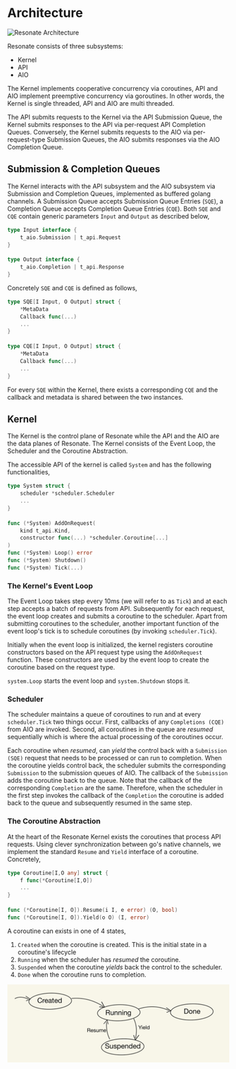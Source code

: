 # Architecture

![Resonate Architecture](./img/architecture.jpg)

Resonate consists of three subsystems:

- Kernel
- API
- AIO

The Kernel implements cooperative concurrency via coroutines, API and AIO implement preemptive concurrency via goroutines. In other words, the Kernel is single threaded, API and AIO are multi threaded.

The API submits requests to the Kernel via the API Submission Queue, the Kernel submits responses to the API via per-request API Completion Queues. Conversely, the Kernel submits requests to the AIO via per-request-type Submission Queues, the AIO submits responses via the AIO Completion Queue.

## Submission & Completion Queues

The Kernel interacts with the API subsystem and the AIO subsystem via Submission and Completion Queues, implemented as buffered golang channels. A Submission Queue accepts Submission Queue Entries (`SQE`), a Completion Queue accepts Completion Queue Entries (`CQE`). Both `SQE` and `CQE` contain generic parameters `Input` and `Output` as described below,

``` go
type Input interface {
    t_aio.Submission | t_api.Request
}

type Output interface {
    t_aio.Completion | t_api.Response
}
```

Concretely `SQE` and `CQE` is defined as follows,

``` go
type SQE[I Input, O Output] struct {
    *MetaData
    Callback func(...)
    ...
}

type CQE[I Input, O Output] struct {
    *MetaData
    Callback func(...)
    ...
}
```

For every `SQE` within the Kernel, there exists a corresponding `CQE` and the callback and metadata is shared between the two instances.

## Kernel

The Kernel is the control plane of Resonate while the API and the AIO are the data planes of Resonate. The Kernel consists of the Event Loop, the Scheduler and the Coroutine Abstraction.

The accessible API of the kernel is called `System` and has the following functionalities,

``` go
type System struct {
    scheduler *scheduler.Scheduler
    ...
}

func (*System) AddOnRequest(
    kind t_api.Kind, 
    constructor func(...) *scheduler.Coroutine[...]
)
func (*System) Loop() error
func (*System) Shutdown()
func (*System) Tick(...)
```

### The Kernel's Event Loop

The Event Loop takes step every 10ms (we will refer to as `Tick`) and at each step accepts a batch of requests from API. Subsequently for each request, the event loop creates and submits a coroutine to the scheduler. Apart from submitting coroutines to the scheduler, another important function of the event loop's tick is to schedule coroutines (by invoking `scheduler.Tick`).

Initially when the event loop is initialized, the kernel registers coroutine constructors based on the API request type using the `AddOnRequest` function. These constructors are used by the event loop to create the coroutine based on the request type.

`system.Loop` starts the event loop and `system.Shutdown` stops it.

### Scheduler

The scheduler maintains a queue of coroutines to run and at every `scheduler.Tick` two things occur. First, callbacks of any `Completions (CQE)` from AIO are invoked. Second, all coroutines in the queue are _resumed_ sequentially which is where the actual processing of the coroutines occur.

Each coroutine when _resumed_, can _yield_ the control back with a `Submission (SQE)` request that needs to be processed or can run to completion. When the coroutine yields control back, the scheduler submits the corresponding `Submission` to the submission queues of AIO. The callback of the `Submission` adds the coroutine back to the queue. Note that the callback of the corresponding `Completion` are the same. Therefore, when the scheduler in the first step invokes the callback of the `Completion` the coroutine is added back to the queue and subsequently resumed in the same step.

### The Coroutine Abstraction

At the heart of the Resonate Kernel exists the coroutines that process API requests. Using clever synchronization between go's native channels, we implement the standard `Resume` and `Yield` interface of a coroutine. Concretely,

``` go
type Coroutine[I,O any] struct {
    f func(*Coroutine[I,O])
    ...
}

func (*Coroutine[I, O]).Resume(i I, e error) (O, bool)
func (*Coroutine[I, O]).Yield(o O) (I, error)
```

A coroutine can exists in one of 4 states,

1. `Created` when the coroutine is created. This is the initial state in a coroutine's lifecycle
2. `Running` when the scheduler has _resumed_ the coroutine.
3. `Suspended` when the coroutine _yields_ back the control to the scheduler.
4. `Done` when the coroutine runs to completion.

![Coroutine Lifecycle](./img/coroutine-lifecycle.jpeg)